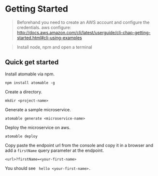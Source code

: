 # Getting Started
> Beforehand you need to create an AWS account and configure the credentials.
> aws configure: http://docs.aws.amazon.com/cli/latest/userguide/cli-chap-getting-started.html#cli-using-examples

> Install node, npm and open a terminal

## Quick get started

Install atomable via npm.
```
npm install atomable -g
```

Create a directory.
```
mkdir <project-name>
```

Generate a sample microservice.
```
atomable generate <microservice-name>
```

Deploy the microservice on aws.
```
atomable deploy
```

Copy paste the endpoint url from the console and copy it in a browser and add a `firstName` query parameter at the endpoint.
```
<url>?firstName=<your-first-name>
```

You should see ``` hello <your-first-name>.```
